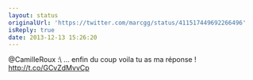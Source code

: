 ```yaml
---
layout: status
originalUrl: 'https://twitter.com/marcgg/status/411517449692266496'
isReply: true
date: 2013-12-13 15:26:20
---
```


@CamilleRoux :\  … enfin du coup voila tu as ma réponse ! http://t.co/GCvZdMvvCp
